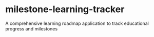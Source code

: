 # milestone-learning-tracker
A comprehensive learning roadmap application to track educational progress and milestones
